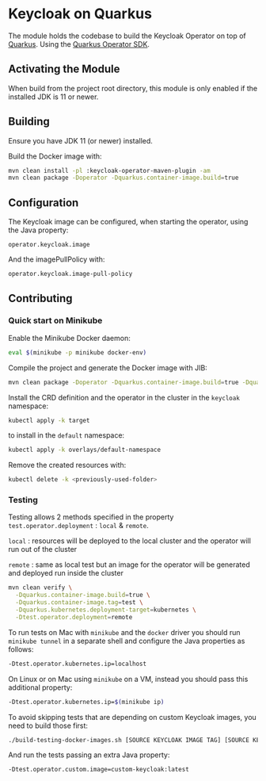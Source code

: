 # Keycloak on Quarkus

The module holds the codebase to build the Keycloak Operator on top of [Quarkus](https://quarkus.io/).
Using the [Quarkus Operator SDK](https://github.com/quarkiverse/quarkus-operator-sdk).

## Activating the Module

When build from the project root directory, this module is only enabled if the installed JDK is 11 or newer. 

## Building

Ensure you have JDK 11 (or newer) installed.

Build the Docker image with:

```bash
mvn clean install -pl :keycloak-operator-maven-plugin -am
mvn clean package -Doperator -Dquarkus.container-image.build=true
```

## Configuration

The Keycloak image can be configured, when starting the operator, using the Java property:

```
operator.keycloak.image
```

And the imagePullPolicy with:

```
operator.keycloak.image-pull-policy
```

## Contributing

### Quick start on Minikube

Enable the Minikube Docker daemon:

```bash
eval $(minikube -p minikube docker-env)
```

Compile the project and generate the Docker image with JIB:

```bash
mvn clean package -Doperator -Dquarkus.container-image.build=true -Dquarkus.kubernetes.deployment-target=minikube
```

Install the CRD definition and the operator in the cluster in the `keycloak` namespace:

```bash
kubectl apply -k target
```

to install in the `default` namespace:

```bash
kubectl apply -k overlays/default-namespace
```

Remove the created resources with:

```bash
kubectl delete -k <previously-used-folder>
```

### Testing

Testing allows 2 methods specified in the property `test.operator.deployment` : `local` & `remote`. 

`local` : resources will be deployed to the local cluster and the operator will run out of the cluster

`remote` : same as local test but an image for the operator will be generated and deployed run inside the cluster

```bash
mvn clean verify \
  -Dquarkus.container-image.build=true \
  -Dquarkus.container-image.tag=test \
  -Dquarkus.kubernetes.deployment-target=kubernetes \
  -Dtest.operator.deployment=remote
```

To run tests on Mac with `minikube` and the `docker` driver you should run `minikube tunnel` in a separate shell and configure the Java properties as follows:
```bash
-Dtest.operator.kubernetes.ip=localhost
```

On Linux or on Mac using `minikube` on a VM, instead you should pass this additional property:
```bash
-Dtest.operator.kubernetes.ip=$(minikube ip)
```

To avoid skipping tests that are depending on custom Keycloak images, you need to build those first:

```bash
./build-testing-docker-images.sh [SOURCE KEYCLOAK IMAGE TAG] [SOURCE KEYCLOAK IMAGE]
```

And run the tests passing an extra Java property:

```bash
-Dtest.operator.custom.image=custom-keycloak:latest
```
